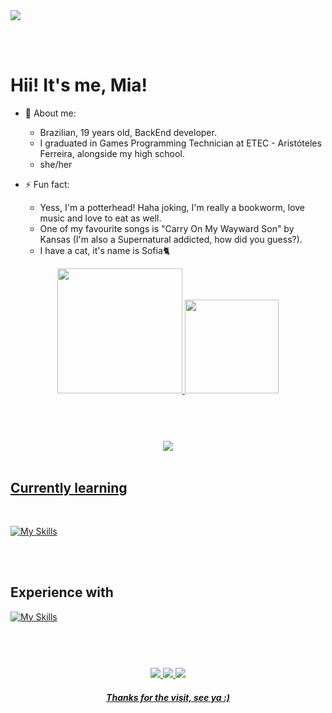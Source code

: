 <img src="https://github.com/miaurbanno/miaurbanno/assets/67329795/b6e4df78-2c64-4c1c-983b-938095107270">

<br></br>
# Hii! It's me, Mia!

- 🦊 About me:
    - Brazilian, 19 years old, BackEnd developer.
    - I graduated in Games Programming Technician at ETEC - Aristóteles Ferreira, alongside my high school.
    - she/her


- ⚡ Fun fact:
    - Yess, I'm a potterhead! Haha joking, I'm really a bookworm, love music and love to eat as well.
    - One of my favourite songs is "Carry On My Wayward Son" by Kansas (I'm also a Supernatural addicted, how did you guess?).
    - I have a cat, it's name is Sofia🐈

<div align="center">
<a href="https://github.com/miaurbanno"> 
<img height="200em" src="https://github-readme-stats.vercel.app/api?username=miaurbanno&show_icons=true&count_private=true&theme=shadow_green"/>
<img height="150em" src="https://github-readme-stats.vercel.app/api/top-langs/?username=miaurbanno&count_private=true&layout=compact&langs_count=7&theme=shadow_green"/>
</div>

# 

<div align=center>

<br>
</br>
<img src="https://github.com/miaurbanno/miaurbanno/assets/67329795/e2439bf3-8ea1-478b-b2b7-266cff05c69d">
</div>



<br>

## Currently learning
</br>

[![My Skills](https://skillicons.dev/icons?i=python,html,css,js,nodejs,express,postgresql&theme=dark)](https://skillicons.dev)

<br></br>

## Experience with

[![My Skills](https://skillicons.dev/icons?i=cpp,cs,ai,ae,au,ps,pr,blender&theme=dark)](https://skillicons.dev)

#

<br>
</br>

<div align=center>
    <a href="https://twitter.com/miaurbanno"> 
    <img src="https://img.shields.io/badge/Twitter-000?style=for-the-badge&logo=twitter&logoColor=00FF00">
    <a href="https://www.linkedin.com/in/mia-urbano-de-ara%C3%BAjo-77073a251/">
    <img src="https://img.shields.io/badge/LinkedIn-000?style=for-the-badge&logo=linkedin&logoColor=00FF00">
    <a href="mailto:miaurbanno@gmail.com">
    <img src="https://img.shields.io/badge/Gmail-000?style=for-the-badge&logo=gmail&logoColor=00FF00">
    
##### Thanks for the visit, see ya :)

</div>
